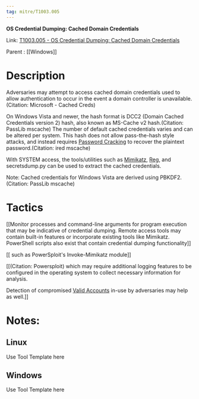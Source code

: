 ```yaml
---
tag: mitre/T1003.005
---
```


**OS Credential Dumping: Cached Domain Credentials**

Link: [T1003.005 - OS Credential Dumping: Cached Domain Credentials](https://attack.mitre.org/techniques/T1003/005)

Parent : [[Windows]]


# Description

Adversaries may attempt to access cached domain credentials used to allow authentication to occur in the event a domain controller is unavailable.(Citation: Microsoft - Cached Creds)

On Windows Vista and newer, the hash format is DCC2 (Domain Cached Credentials version 2) hash, also known as MS-Cache v2 hash.(Citation: PassLib mscache) The number of default cached credentials varies and can be altered per system. This hash does not allow pass-the-hash style attacks, and instead requires [Password Cracking](https://attack.mitre.org/techniques/T1110/002) to recover the plaintext password.(Citation: ired mscache)

With SYSTEM access, the tools/utilities such as [Mimikatz](https://attack.mitre.org/software/S0002), [Reg](https://attack.mitre.org/software/S0075), and secretsdump.py can be used to extract the cached credentials.

Note: Cached credentials for Windows Vista are derived using PBKDF2.(Citation: PassLib mscache)

# Tactics


[[Monitor processes and command-line arguments for program execution that may be indicative of credential dumping. Remote access tools may contain built-in features or incorporate existing tools like Mimikatz. PowerShell scripts also exist that contain credential dumping functionality]]

[[ such as PowerSploit's Invoke-Mimikatz module]]

[[(Citation: Powersploit) which may require additional logging features to be configured in the operating system to collect necessary information for analysis.

Detection of compromised [Valid Accounts](https://attack.mitre.org/techniques/T1078) in-use by adversaries may help as well.]]


# Notes:

## Linux

Use Tool Template here

## Windows

Use Tool Template here